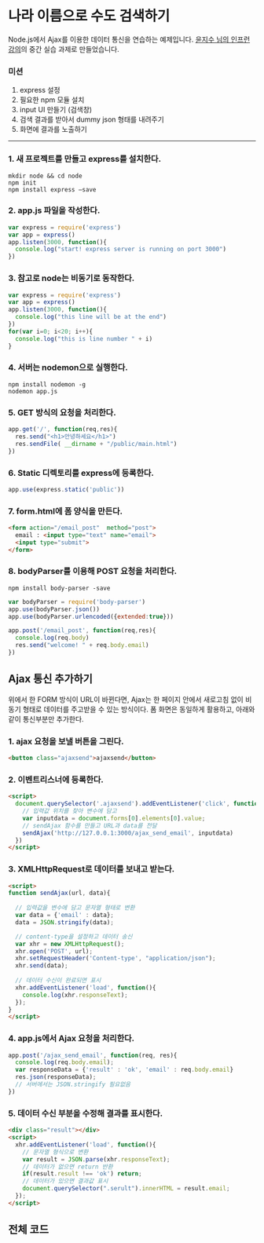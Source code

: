 # 나라 이름으로 수도 검색하기

Node.js에서 Ajax를 이용한 데이터 통신을 연습하는 예제입니다. [윤지수 님의 인프런 강의](https://www.inflearn.com/course/node-js-%EC%9B%B9%EA%B0%9C%EB%B0%9C/)의 중간 실습 과제로 만들었습니다.

### 미션
1. express 설정
2. 필요한 npm 모듈 설치
3. input UI 만들기 (검색창)
4. 검색 결과를 받아서 dummy json 형태를 내려주기
5. 화면에 결과를 노출하기

---

### 1. 새 프로젝트를 만들고 express를 설치한다.

```
mkdir node && cd node
npm init
npm install express —save
```

### 2. app.js 파일을 작성한다.
```js
var express = require('express')
var app = express()
app.listen(3000, function(){
  console.log("start! express server is running on port 3000")
})
```

### 3. 참고로 node는 비동기로 동작한다.
```js
var express = require('express')
var app = express()
app.listen(3000, function(){
  console.log("this line will be at the end")
})
for(var i=0; i<20; i++){
  console.log("this is line number " + i)
}
```

### 4. 서버는 nodemon으로 실행한다.
```
npm install nodemon -g
nodemon app.js
```

### 5. GET 방식의 요청을 처리한다.
```js
app.get('/', function(req,res){
  res.send("<h1>안녕하세요</h1>")
  res.sendFile( __dirname + "/public/main.html")
})
```

### 6. Static 디렉토리를 express에 등록한다.
```js
app.use(express.static('public'))
```

### 7. form.html에 폼 양식을 만든다.
```html
<form action="/email_post"  method="post">
  email : <input type="text" name="email">
  <input type="submit">
</form>
```

### 8. bodyParser를 이용해 POST 요청을 처리한다.
```
npm install body-parser -save
```
```js
var bodyParser = require('body-parser')
app.use(bodyParser.json())
app.use(bodyParser.urlencoded({extended:true}))

app.post('/email_post', function(req,res){
  console.log(req.body)
  res.send("welcome! " + req.body.email)
})
```

## Ajax 통신 추가하기

위에서 한 FORM 방식이 URL이 바뀐다면, Ajax는 한 페이지 안에서 새로고침 없이 비동기 형태로 데이터를 주고받을 수 있는 방식이다. 폼 화면은 동일하게 활용하고, 아래와 같이 통신부분만 추가한다.

### 1. ajax 요청을 보낼 버튼을 그린다.
```html
<button class="ajaxsend">ajaxsend</button>
```

### 2. 이벤트리스너에 등록한다.
```html
<script>
  document.querySelector('.ajaxsend').addEventListener('click', function(){
    // 입력값 위치를 찾아 변수에 담고
    var inputdata = document.forms[0].elements[0].value;
    // sendAjax 함수를 만들고 URL과 data를 전달
    sendAjax('http://127.0.0.1:3000/ajax_send_email', inputdata)
  })
</script>
```

### 3. XMLHttpRequest로 데이터를 보내고 받는다.
```html
<script>
function sendAjax(url, data){
  
  // 입력값을 변수에 담고 문자열 형태로 변환
  var data = {'email' : data};
  data = JSON.stringify(data);

  // content-type을 설정하고 데이터 송신
  var xhr = new XMLHttpRequest();
  xhr.open('POST', url);
  xhr.setRequestHeader('Content-type', "application/json");
  xhr.send(data);
  
  // 데이터 수신이 완료되면 표시
  xhr.addEventListener('load', function(){
    console.log(xhr.responseText);
  });
}
</script>
```

### 4. app.js에서 Ajax 요청을 처리한다.
```js
app.post('/ajax_send_email', function(req, res){
  console.log(req.body.email);
  var responseData = {'result' : 'ok', 'email' : req.body.email}
  res.json(responseData);
  // 서버에서는 JSON.stringify 필요없음
})
```

### 5. 데이터 수신 부분을 수정해 결과를 표시한다.
```html
<div class="result"></div>
<script>
  xhr.addEventListener('load', function(){
    // 문자열 형식으로 변환
    var result = JSON.parse(xhr.responseText);
    // 데이터가 없으면 return 반환
    if(result.result !== 'ok') return;
    // 데이터가 있으면 결과값 표시
    document.querySelector(".serult").innerHTML = result.email;
  });
</script>
```

## 전체 코드
